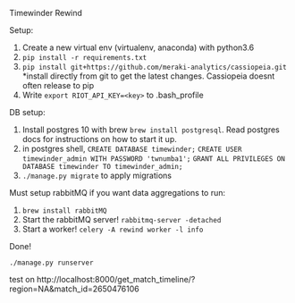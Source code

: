Timewinder Rewind

Setup:
1. Create a new virtual env (virtualenv, anaconda) with python3.6
2. `pip install -r requirements.txt`
3. `pip install git+https://github.com/meraki-analytics/cassiopeia.git`
	*install directly from git to get the latest changes. Cassiopeia doesnt often release to pip
4. Write `export RIOT_API_KEY=<key>` to .bash_profile 

DB setup:
1. Install postgres 10 with brew `brew install postgresql`. Read postgres docs for instructions on how to start it up.
2. in postgres shell, 
`CREATE DATABASE timewinder;`
`CREATE USER timewinder_admin WITH PASSWORD 'twnumba1';`
`GRANT ALL PRIVILEGES ON DATABASE timewinder TO timewinder_admin;`
3. `./manage.py migrate` to apply migrations

Must setup rabbitMQ if you want data aggregations to run:
1. `brew install rabbitMQ`
3. Start the rabbitMQ server! `rabbitmq-server -detached`
4. Start a worker! `celery -A rewind worker -l info`

Done!

`./manage.py runserver` 

test on http://localhost:8000/get_match_timeline/?region=NA&match_id=2650476106




